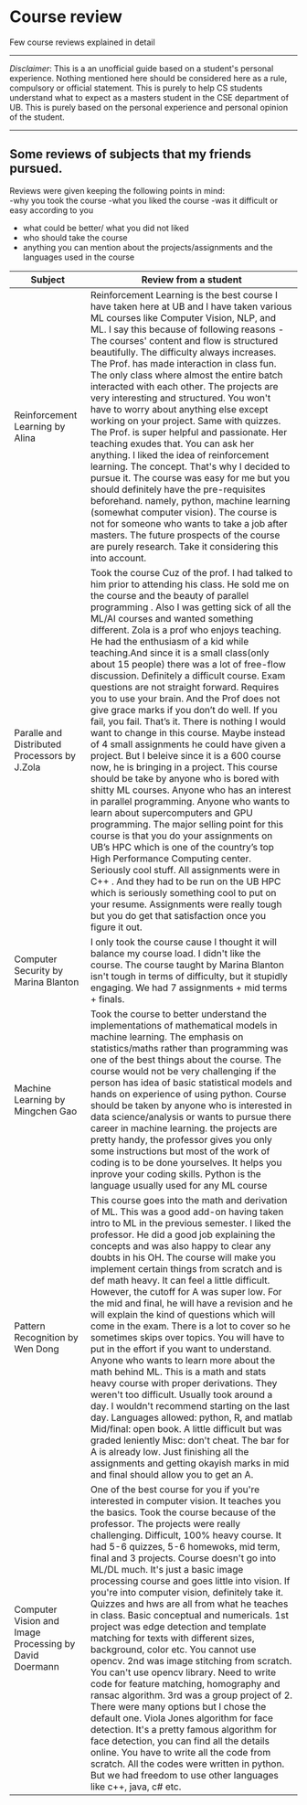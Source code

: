 
# Course review
Few course reviews explained in detail

- - - -
*Disclaimer*: This is a an unofficial guide based on a student's personal experience. Nothing mentioned here should be considered here as a rule, compulsory or official statement. This is purely to help CS students understand what to expect as a masters student in the CSE department of UB. This is purely based on the personal experience and personal opinion of the student.
- - - -

## Some reviews of subjects that my friends pursued.
Reviews were given keeping the following points in mind: </br>
-why you took the course
-what you liked the course
-was it difficult or easy according to you
- what could be better/ what you did not liked
- who should take the course
- anything you can mention about the projects/assignments and the languages used in the course </br>

| Subject | Review from a student|
|---------|----------------------|
|Reinforcement Learning by Alina| Reinforcement Learning is the best course I have taken here at UB and I have taken various ML courses like Computer Vision, NLP, and ML. I say this because of following reasons - The courses' content and flow is structured beautifully. The difficulty always increases. The Prof. has made interaction in class fun. The only class where almost the entire batch interacted with each other. The projects are very interesting and structured. You won't have to worry about anything else except working on your project. Same with quizzes. The Prof. is super helpful and passionate. Her teaching exudes that. You can ask her anything. I liked the idea of reinforcement learning. The concept. That's why I decided to pursue it. The course was easy for me but you should definitely have the pre-requisites beforehand. namely, python, machine learning (somewhat computer vision). The course is not for someone who wants to take a job after masters. The future prospects of the course are purely research. Take it considering this into account.|
|Paralle and Distributed Processors by J.Zola| Took the course Cuz of the prof. I had talked to him prior to attending his class. He sold me on the course and the beauty of parallel programming . Also I was getting sick of all the ML/AI courses and wanted something different. Zola is a prof who enjoys teaching. He had the enthusiasm of a kid while teaching.And since it is a small class(only about 15 people) there was a lot of free-flow discussion. Definitely a difficult course. Exam questions are not straight forward. Requires you to use your brain. And the Prof does not give grace marks if you don’t do well. If you fail, you fail. That’s it. There is nothing I would want to change in this course. Maybe instead of 4 small assignments he could have given a project. But I beleive since it is a 600 course now, he is bringing in a project. This course should be take by anyone who is bored with shitty ML courses. Anyone who has an interest in parallel programming. Anyone who wants to learn about supercomputers and GPU programming. The major selling point for this course is that you do your assignments on UB’s HPC which is one of the country’s top High Performance Computing center. Seriously cool stuff. All assignments were in C++ . And they had to be run on the UB HPC which is seriously something cool to put on your resume. Assignments were really tough but you do get that satisfaction once you figure it out.|
|Computer Security by Marina Blanton| I only took the course cause I thought it will balance my course load. I didn't like the course. The course taught by Marina Blanton isn't tough in terms of difficulty, but it stupidly engaging. We had 7 assignments + mid terms + finals.|
|Machine Learning by Mingchen Gao| Took the course to better understand the implementations of mathematical models in machine learning. The emphasis on statistics/maths rather than programming was one of the best things about the course. The course would not be very challenging if the person has idea of basic statistical models and hands on experience of using python. Course should be taken by anyone who is interested in data science/analysis or wants to pursue there career in machine learning. the projects are pretty handy, the professor gives you only some instructions but most of the work of coding is to be done yourselves. It helps you inprove your coding skills. Python is the language usually used for any ML course|
|Pattern Recognition by Wen Dong| This course goes into the math and derivation of ML. This was a good add-on having taken intro to ML in the previous semester. I liked the professor. He did a good job explaining the concepts and was also happy to clear any doubts in his OH. The course will make you implement certain things from scratch and is def math heavy. It can feel a little difficult. However, the cutoff for A was super low. For the mid and final, he will have a revision and he will explain the kind of questions which will come in the exam. There is a lot to cover so he sometimes skips over topics. You will have to put in the effort if you want to understand. Anyone who wants to learn more about the math behind ML. This is a math and stats heavy course with proper derivations. They weren't too difficult. Usually took around a day. I wouldn't recommend starting on the last day. Languages allowed: python, R, and matlab Mid/final: open book. A little difficult but was graded leniently Misc: don't cheat. The bar for A is already low. Just finishing all the assignments and getting okayish marks in mid and final should allow you to get an A.|
| Computer Vision and Image Processing by David Doermann| One of the best course for you if you're interested in computer vision. It teaches you the basics. Took the course because of the professor. The projects were really challenging. Difficult, 100% heavy course. It had 5-6 quizzes, 5-6 homewoks, mid term, final and 3 projects. Course doesn't go into ML/DL much. It's just a basic image processing course and goes little into vision. If you're into computer vision, definitely take it. Quizzes and hws are all from what he teaches in class. Basic conceptual and numericals. 1st project was edge detection and template matching for texts with different sizes, background, color etc. You cannot use opencv. 2nd was image stitching from scratch. You can't use opencv library. Need to write code for feature matching, homography and ransac algorithm. 3rd was a group project of 2. There were many options but I chose the default one. Viola Jones algorithm for face detection. It's a pretty famous algorithm for face detection, you can find all the details online. You have to write all the code from scratch. All the codes were written in python. But we had freedom to use other languages like c++, java, c# etc.|

